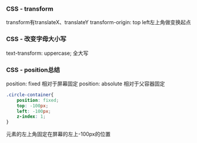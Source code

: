 ### CSS - transform
transform有translateX、translateY
transform-origin: top left左上角做变换起点

### CSS - 改变字母大小写
text-transform: uppercase; 全大写


### CSS - position总结
position: fixed 相对于屏幕固定
position: absolute 相对于父容器固定

```css
.circle-container{
    position: fixed;
    top: -100px;
    left: -100px;
    z-index: 1;
}
```
元素的左上角固定在屏幕的左上-100px的位置